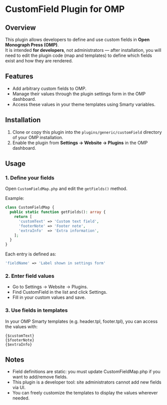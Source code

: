 # CustomField Plugin for OMP

## Overview
This plugin allows developers to define and use custom fields in **Open Monograph Press (OMP)**.  
It is intended **for developers**, not administrators — after installation, you will need to edit the plugin code (map and templates) to define which fields exist and how they are rendered.

## Features
- Add arbitrary custom fields to OMP.
- Manage their values through the plugin settings form in the OMP dashboard.
- Access these values in your theme templates using Smarty variables.

## Installation
1. Clone or copy this plugin into the `plugins/generic/customField` directory of your OMP installation.
2. Enable the plugin from **Settings → Website → Plugins** in the OMP dashboard.

## Usage

### 1. Define your fields
Open `CustomFieldMap.php` and edit the `getFields()` method.  

Example:
```php
class CustomFieldMap {
  public static function getFields(): array {
    return [
      'customText' => 'Custom text field',
      'footerNote' => 'Footer note',
      'extraInfo'  => 'Extra information',
    ];
  }
}
```

Each entry is defined as:
```php
'fieldName' => 'Label shown in settings form'
```

### 2. Enter field values
-	Go to Settings → Website → Plugins.
-	Find CustomField in the list and click Settings.
-	Fill in your custom values and save.

### 3. Use fields in templates
In your OMP Smarty templates (e.g. header.tpl, footer.tpl), you can access the values with:
```smarty
{$customText}
{$footerNote}
{$extraInfo}
```

## Notes
-	Field definitions are static: you must update CustomFieldMap.php if you want to add/remove fields.
-	This plugin is a developer tool: site administrators cannot add new fields via UI.
-	You can freely customize the templates to display the values wherever needed.